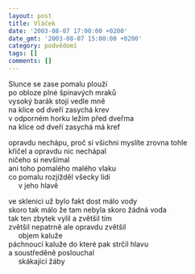 ```yaml
---
layout: post
title: Vláček
date: '2003-08-07 17:00:00 +0200'
date_gmt: '2003-08-07 15:00:00 +0200'
category: podvědomí
tags: []
comments: []
---
```


<p>Slunce se zase pomalu plouží<br>po obloze plné špinavých mraků<br>vysoký barák stojí vedle mně<br>na klice od dveří zasychá krev<br>v odporném horku ležím před dveřma<br>na klice od dveří zasychá má kref</pú>
<p>opravdu nechápu, proč si všichni myslíte zrovna tohle<br>křičel a opravdu nic nechápal<br>ničeho si nevšímal<br>ani toho pomalého malého vlaku<br>co pomalu rozjížděl všecky lidi<br>&nbsp;&nbsp;&nbsp;&nbsp;&nbsp;v jeho hlavě</p>
<p>ve sklenici už bylo fakt dost málo vody<br>skoro tak málo že tam nebyla skoro žádná voda<br>tak ten zbytek vylil a zvětšil tím<br>zvětšil nepatrně ale opravdu zvětšil<br>&nbsp;&nbsp;&nbsp;&nbsp;&nbsp;objem kaluže<br>páchnoucí kaluže do které pak strčil hlavu<br>a soustředěně poslouchal<br>&nbsp;&nbsp;&nbsp;&nbsp;&nbsp;skákající žáby</p>
